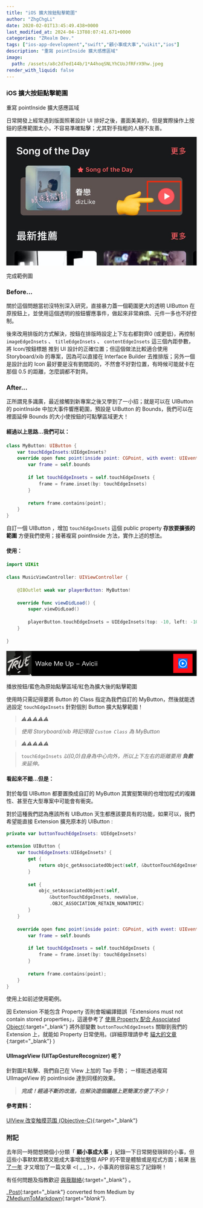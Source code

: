 ```yaml
---
title: "iOS 擴大按鈕點擊範圍"
author: "ZhgChgLi"
date: 2020-02-01T13:45:49.438+0000
last_modified_at: 2024-04-13T08:07:41.671+0000
categories: "ZRealm Dev."
tags: ["ios-app-development","swift","顧小事成大事","uikit","ios"]
description: "重寫 pointInside 擴大感應區域"
image:
  path: /assets/a8c2d7ed144b/1*A4hoqSNLYhCUoJfRFrX9hw.jpeg
render_with_liquid: false
---
```


### iOS 擴大按鈕點擊範圍

重寫 pointInside 擴大感應區域


日常開發上經常遇到版面照著設計 UI 排好之後，畫面美美的，但是實際操作上按鈕的感應範圍太小，不容易準確點擊；尤其對手指粗的人極不友善。


![完成範例圖](/assets/a8c2d7ed144b/1*A4hoqSNLYhCUoJfRFrX9hw.jpeg)

完成範例圖
### Before…

關於這個問題當初沒特別深入研究，直接暴力蓋一個範圍更大的透明 UIButton 在原按鈕上，並使用這個透明的按鈕響應事件，做起來非常麻煩、元件一多也不好控制。

後來改用排版的方式解決，按鈕在排版時設定上下左右都對齊0 \(或更低\)，再控制 `imageEdgeInsets` 、 `titleEdgeInsets` 、 `contentEdgeInsets` 這三個內距參數，將 Icon/按鈕標題 推到 UI 設計的正確位置；但這個做法比較適合使用 Storyboard/xib 的專案，因為可以直接在 Interface Builder 去推排版；另外一個是設計出的 Icon 最好要是沒有劉間距的，不然會不好對位置，有時候可能就卡在那個 0\.5 的距離，怎麼調都不對齊。
### After…

正所謂見多識廣，最近接觸到新專案之後又學到了一小招；就是可以在 UIButton 的 pointInside 中加大事件響應範圍，預設是 UIButton 的 Bounds，我們可以在裡面延伸 Bounds 的大小使按鈕的可點擊區域更大！
#### 經過以上思路…我們可以：
```swift
class MyButton: UIButton {
    var touchEdgeInsets:UIEdgeInsets?
    override open func point(inside point: CGPoint, with event: UIEvent?) -> Bool {
        var frame = self.bounds
        
        if let touchEdgeInsets = self.touchEdgeInsets {
            frame = frame.inset(by: touchEdgeInsets)
        }
        
        return frame.contains(point);
    }
}
```

自訂一個 UIButton ，增加 `touchEdgeInsets` 這個 public property **存放要擴張的範圍** 方便我們使用；接著複寫 pointInside 方法，實作上述的想法。
#### 使用：
```swift
import UIKit

class MusicViewController: UIViewController {

    @IBOutlet weak var playerButton: MyButton!
    
    override func viewDidLoad() {
        super.viewDidLoad()
        
        playerButton.touchEdgeInsets = UIEdgeInsets(top: -10, left: -10, bottom: -10, right: -10)
    }
    
}
```


![播放按鈕/藍色為原始點擊區域/紅色為擴大後的點擊範圍](/assets/a8c2d7ed144b/1*EvI5wmNos0TjGDrapnHLgg.png)

播放按鈕/藍色為原始點擊區域/紅色為擴大後的點擊範圍

使用時只需記得要將 Button 的 Class 指定為我們自訂的 MyButton，然後就能透過設定 `touchEdgeInsets` 針對個別 Button 擴大點擊範圍！


> _️⚠️⚠️⚠️⚠️️️️⚠️️️️_ 
 

> _使用 Storyboard/xib 時記得設 `Custom Class` 為 MyButton_ 





> _⚠️⚠️⚠️⚠️⚠️_ 
 

> `touchEdgeInsets` _以\(0,0\)自身為中心向外，所以上下左右的距離要用 **負數** 來延伸。_ 




#### 看起來不錯…但是：

對於每個 UIButton 都要置換成自訂的 MyButton 其實挺繁瑣的也增加程式的複雜性、甚至在大型專案中可能會有衝突。

對於這種我們認為應該所有 UIButton 天生都應該要具有的功能，如果可以，我們希望能直接 Extension 擴充原本的 UIButton :
```swift
private var buttonTouchEdgeInsets: UIEdgeInsets?

extension UIButton {
    var touchEdgeInsets:UIEdgeInsets? {
        get {
            return objc_getAssociatedObject(self, &buttonTouchEdgeInsets) as? UIEdgeInsets
        }

        set {
            objc_setAssociatedObject(self,
                &buttonTouchEdgeInsets, newValue,
                .OBJC_ASSOCIATION_RETAIN_NONATOMIC)
        }
    }
    
    override open func point(inside point: CGPoint, with event: UIEvent?) -> Bool {
        var frame = self.bounds
        
        if let touchEdgeInsets = self.touchEdgeInsets {
            frame = frame.inset(by: touchEdgeInsets)
        }
        
        return frame.contains(point);
    }
}
```

使用上如前述使用範例。

因 Extension 不能包含 Property 否則會報編譯錯誤「Extensions must not contain stored properties」，這邊參考了 [使用 Property 配合 Associated Object](https://swifter.tips/associated-object/){:target="_blank"} 將外部變數 `buttonTouchEdgeInsets` 關聯到我們的 Extension 上，就能如 Property 日常使用。\(詳細原理請參考 [貓大的文章](https://swifter.tips/associated-object/){:target="_blank"} \)
#### UIImageView \(UITapGestureRecognizer\) 呢？

針對圖片點擊、我們自己在 View 上加的 Tap 手勢；
ㄧ樣能透過複寫 UIImageView 的 pointInside 達到同樣的效果。


> **_完成！經過不斷的改進，在解決這個議題上更簡潔方便了不少！_** 



#### 參考資料：

[UIView 改变触摸范围 \(Objective\-C\)](https://bqlin.github.io/iOS/UIView%20%E6%94%B9%E5%8F%98%E8%A7%A6%E6%91%B8%E8%8C%83%E5%9B%B4/){:target="_blank"}
### 附記

去年同一時間想開個小分類「 **顧小事成大事** 」紀錄一下日常開發瑣碎的小事，但這些小事默默累積又能成大事增加整個 APP 的不管是體驗或是程式方面；結果 [拖了一年](../6012b7b4f612/) 才又增加了一篇文章 &lt;\( \_ \_ \)&gt;，小事真的很容易忘了記錄啊！


有任何問題及指教歡迎 [與我聯絡](https://www.zhgchg.li/contact){:target="_blank"} 。



_[Post](https://medium.com/zrealm-ios-dev/ios-%E6%93%B4%E5%A4%A7%E6%8C%89%E9%88%95%E9%BB%9E%E6%93%8A%E7%AF%84%E5%9C%8D-a8c2d7ed144b){:target="_blank"} converted from Medium by [ZMediumToMarkdown](https://github.com/ZhgChgLi/ZMediumToMarkdown){:target="_blank"}._
